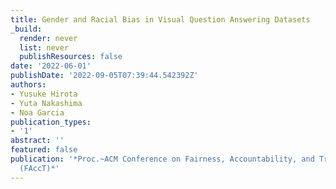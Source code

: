 ```yaml
---
title: Gender and Racial Bias in Visual Question Answering Datasets
_build:
  render: never
  list: never
  publishResources: false
date: '2022-06-01'
publishDate: '2022-09-05T07:39:44.542392Z'
authors:
- Yusuke Hirota
- Yuta Nakashima
- Noa Garcia
publication_types:
- '1'
abstract: ''
featured: false
publication: '*Proc.~ACM Conference on Fairness, Accountability, and Transparency
  (FAccT)*'
---
```



